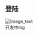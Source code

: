 ## 登陆
![Image_text](https://github.com/GuangXinSZ/react-learning/blob/master/src/assets/img/login.png)<br />
开发中ing

